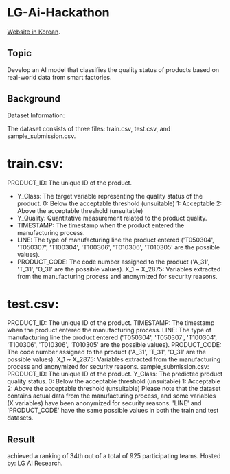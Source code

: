 # LG-Ai-Hackathon
[Website in Korean](https://dacon.io/en/competitions/official/236055/overview/description).
## Topic
Develop an AI model that classifies the quality status of products based on real-world data from smart factories.

## Background
Dataset Information:

The dataset consists of three files: train.csv, test.csv, and sample_submission.csv.

# train.csv:
PRODUCT_ID: The unique ID of the product.
- Y_Class: The target variable representing the quality status of the product.
0: Below the acceptable threshold (unsuitable)
1: Acceptable
2: Above the acceptable threshold (unsuitable)
- Y_Quality: Quantitative measurement related to the product quality.
- TIMESTAMP: The timestamp when the product entered the manufacturing process.
- LINE: The type of manufacturing line the product entered ('T050304', 'T050307', 'T100304', 'T100306', 'T010306', 'T010305' are the possible values).
- PRODUCT_CODE: The code number assigned to the product ('A_31', 'T_31', 'O_31' are the possible values).
X_1 ~ X_2875: Variables extracted from the manufacturing process and anonymized for security reasons.
# test.csv:
PRODUCT_ID: The unique ID of the product.
TIMESTAMP: The timestamp when the product entered the manufacturing process.
LINE: The type of manufacturing line the product entered ('T050304', 'T050307', 'T100304', 'T100306', 'T010306', 'T010305' are the possible values).
PRODUCT_CODE: The code number assigned to the product ('A_31', 'T_31', 'O_31' are the possible values).
X_1 ~ X_2875: Variables extracted from the manufacturing process and anonymized for security reasons.
sample_submission.csv:
PRODUCT_ID: The unique ID of the product.
Y_Class: The predicted product quality status.
0: Below the acceptable threshold (unsuitable)
1: Acceptable
2: Above the acceptable threshold (unsuitable)
Please note that the dataset contains actual data from the manufacturing process, and some variables (X variables) have been anonymized for security reasons. 'LINE' and 'PRODUCT_CODE' have the same possible values in both the train and test datasets.




## Result
achieved a ranking of 34th out of a total of 925 participating teams.
Hosted by: LG AI Research.
